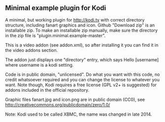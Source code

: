 Minimal example plugin for Kodi
-------------------------------

A minimal, but working plugin for http://kodi.tv with correct directory
structure, including fanart graphics and icon.  Github "Download zip" is an
installable zip.  To make an installable zip manually, make sure the directory
in the zip file is "plugin.minimal.example-master".

This is a video addon (see addon.xml), so after installing it you can find it
in the video addons section.

The addon just displays one "directory" entry, which says Hello [username]
where username is a kodi setting.

Code is in public domain, "unlicensed". Do what you want with this code, no
credit whatsoever required and you can change the license to whatever you want.
Note though, Kodi requires a free license (GPL v2+ is suggested) for addons
included in the official repository.

Graphic files fanart.jpg and icon.png are in public domain (CC0), see
http://creativecommons.org/publicdomain/zero/1.0/

Note: Kodi used to be called XBMC, the name was changed in late 2014.
